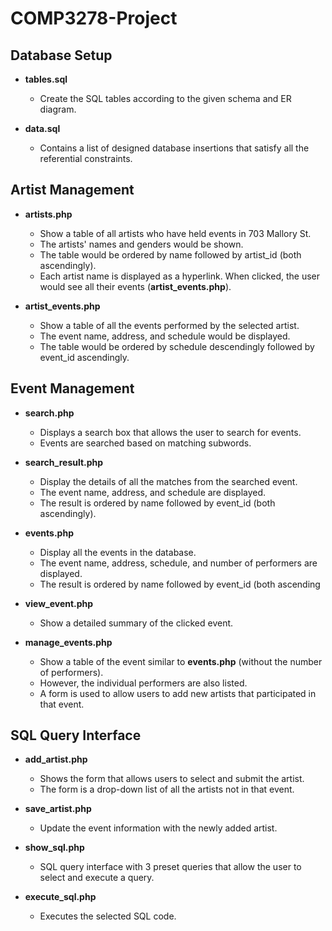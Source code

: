 # COMP3278-Project

## Database Setup

- **tables.sql**  
  - Create the SQL tables according to the given schema and ER diagram.

- **data.sql**  
  - Contains a list of designed database insertions that satisfy all the referential constraints.

## Artist Management

- **artists.php**  
  - Show a table of all artists who have held events in 703 Mallory St.  
  - The artists' names and genders would be shown.  
  - The table would be ordered by name followed by artist_id (both ascendingly).  
  - Each artist name is displayed as a hyperlink. When clicked, the user would see all their events (**artist_events.php**).

- **artist_events.php**  
  - Show a table of all the events performed by the selected artist.  
  - The event name, address, and schedule would be displayed.  
  - The table would be ordered by schedule descendingly followed by event_id ascendingly.

## Event Management

- **search.php**  
  - Displays a search box that allows the user to search for events.  
  - Events are searched based on matching subwords.

- **search_result.php**  
  - Display the details of all the matches from the searched event.  
  - The event name, address, and schedule are displayed.  
  - The result is ordered by name followed by event_id (both ascendingly).

- **events.php**  
  - Display all the events in the database.  
  - The event name, address, schedule, and number of performers are displayed.  
  - The result is ordered by name followed by event_id (both ascending
 
- **view_event.php**  
  - Show a detailed summary of the clicked event.

- **manage_events.php**  
  - Show a table of the event similar to **events.php** (without the number of performers).  
  - However, the individual performers are also listed.  
  - A form is used to allow users to add new artists that participated in that event.

## SQL Query Interface

- **add_artist.php**  
  - Shows the form that allows users to select and submit the artist.  
  - The form is a drop-down list of all the artists not in that event.

- **save_artist.php**  
  - Update the event information with the newly added artist.

- **show_sql.php**  
  - SQL query interface with 3 preset queries that allow the user to select and execute a query.

- **execute_sql.php**  
  - Executes the selected SQL code.
